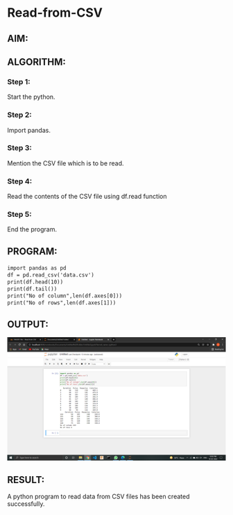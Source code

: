 # Read-from-CSV

## AIM:

## ALGORITHM:
### Step 1:
Start the python.
### Step 2:
Import pandas.
### Step 3:
Mention the CSV file which is to be read.
### Step 4:
Read the contents of the CSV file using df.read function
### Step 5:
End the program.
## PROGRAM:
```
import pandas as pd
df = pd.read_csv('data.csv')
print(df.head(10))
print(df.tail())
print("No of column",len(df.axes[0]))
print("No of rows",len(df.axes[1]))
```
## OUTPUT:
![Output 1](a.png)
## RESULT:
A python program to read data from CSV files has been created successfully.